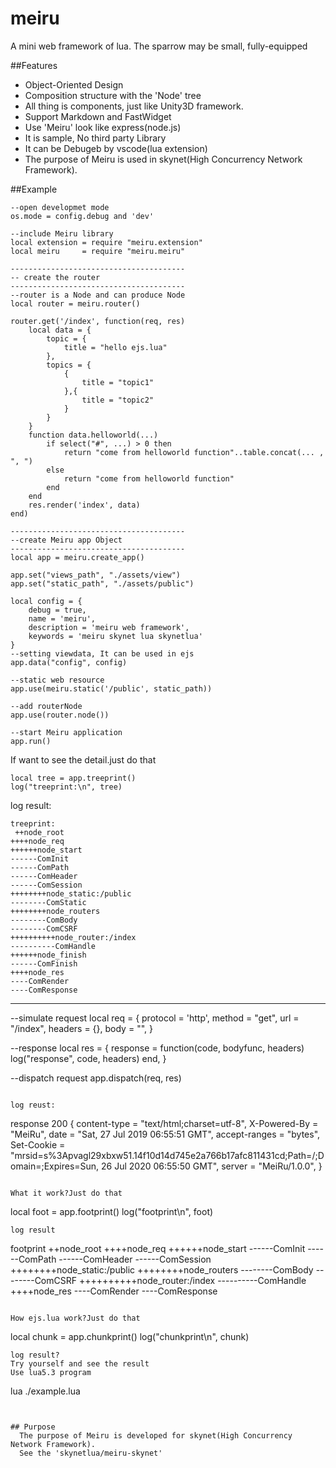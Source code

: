 # meiru
A mini web framework of lua.
The sparrow may be small, fully-equipped

##Features
  * Object-Oriented Design
  * Composition structure with the 'Node' tree
  * All thing is components, just like Unity3D framework.
  * Support Markdown and FastWidget
  * Use 'Meiru' look like express(node.js)
  * It is sample, No third party Library
  * It can be Debugeb by vscode(lua extension)
  * The purpose of Meiru is used in skynet(High Concurrency Network Framework).

##Example

```
--open developmet mode
os.mode = config.debug and 'dev'

--include Meiru library
local extension = require "meiru.extension"
local meiru     = require "meiru.meiru"

---------------------------------------
-- create the router
---------------------------------------
--router is a Node and can produce Node
local router = meiru.router()

router.get('/index', function(req, res)
    local data = {
        topic = {
            title = "hello ejs.lua"
        },
        topics = {
            {
                title = "topic1"
            },{
                title = "topic2"
            }
        }
    }
    function data.helloworld(...)
        if select("#", ...) > 0 then
            return "come from helloworld function"..table.concat(... , ", ")
        else
            return "come from helloworld function"
        end
    end
	res.render('index', data)
end)

---------------------------------------
--create Meiru app Object
---------------------------------------
local app = meiru.create_app()

app.set("views_path", "./assets/view")
app.set("static_path", "./assets/public")

local config = {
    debug = true,
    name = 'meiru', 
    description = 'meiru web framework', 
    keywords = 'meiru skynet lua skynetlua'
}
--setting viewdata, It can be used in ejs
app.data("config", config)

--static web resource
app.use(meiru.static('/public', static_path))

--add routerNode
app.use(router.node())

--start Meiru application
app.run()

```

If want to see the detail.just do that
```
local tree = app.treeprint()
log("treeprint:\n", tree)
```
log result:
```
treeprint:
 ++node_root
++++node_req
++++++node_start
------ComInit
------ComPath
------ComHeader
------ComSession
++++++++node_static:/public
--------ComStatic
++++++++node_routers
--------ComBody
--------ComCSRF
++++++++++node_router:/index
----------ComHandle
++++++node_finish
------ComFinish
++++node_res
----ComRender
----ComResponse
```


---------------------------------------
--simulate request
local req = {
    protocol = 'http',
    method   = "get",
    url      = "/index",
    headers  = {},
    body     = "",
}

--response
local res = {
    response = function(code, bodyfunc, headers)
        log("response", code, headers)
    end,
}

--dispatch request
app.dispatch(req, res)

```

log reust:
```
response 200 {
	content-type = "text/html;charset=utf-8",
	X-Powered-By = "MeiRu",
	date = "Sat, 27 Jul 2019 06:55:51 GMT",
	accept-ranges = "bytes",
	Set-Cookie = "mrsid=s%3Apvagl29xbxw51.14f10d14d745e2a766b17afc811431cd;Path=/;Domain=;Expires=Sun, 26 Jul 2020 06:55:50 GMT",
	server = "MeiRu/1.0.0",
}
```

What it work?Just do that

```
local foot = app.footprint()
log("footprint\n", foot)
```
log result
```
footprint
 ++node_root
++++node_req
++++++node_start
------ComInit
------ComPath
------ComHeader
------ComSession
++++++++node_static:/public
++++++++node_routers
--------ComBody
--------ComCSRF
++++++++++node_router:/index
----------ComHandle
++++node_res
----ComRender
----ComResponse

```

How ejs.lua work?Just do that

```
local chunk = app.chunkprint()
log("chunkprint\n", chunk)
```
log result?
Try yourself and see the result
Use lua5.3 program
```
lua ./example.lua
```


## Purpose
  The purpose of Meiru is developed for skynet(High Concurrency Network Framework).
  See the 'skynetlua/meiru-skynet'



